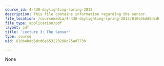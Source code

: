 ```yaml
---
course_id: 4-430-daylighting-spring-2012
description: This file contains information regarding the sensor.
file_location: /coursemedia/4-430-daylighting-spring-2012/810b4bdd5dcd6e653223288c75ad773b_MIT4_430S12_lec03.pdf
file_type: application/pdf
layout: pdf
title: 'Lecture 3: The Sensor'
type: course
uid: 810b4bdd5dcd6e653223288c75ad773b

---
```

None